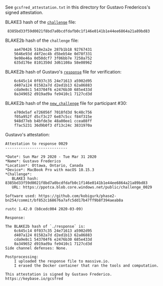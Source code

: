 See `gcsfred_attestation.txt` in this directory for Gustavo Fredericos's signed attestation.

BLAKE3 hash of the [`challenge`](https://ppot.blob.core.windows.net/public/challenge_0029) file:

```
 8385bd33f59d0021f8bd7a0bcdfdafb0c1f146e0141b1e44ee6864a21a89bd83
```

BLAKE2b hash of the `challenge` file:
```
    aa470426 518e2a2e 287b1b18 92767431
    5646e93d d4f2ec4b d5beb54e 0d78f331
    9e98e46a 0d50dcf7 3f06bb7e 7258a752
    635d176e 8101350d 3d61108a 58e08962
```

BLAKE2b hash of Gustavo's [`response`](https://ppot.blob.core.windows.net/public/response_0029_gustavo) file for verification:

```
    6c645c14 0f037c35 24e71613 a5902d95 
    d407a124 01582a7d d2ed1b13 62a86883 
    cda9e8c1 543704f6 e2476b30 685e433d 
    0a349652 d919ad9a fe9410c1 7127cd3d 
```

BLAKE2b hash of the [`new_challenge`](https://ppot.blob.core.windows.net/public/challenge_0030) file for participant #30:

```
    e70de5af e726056f 7018fd3d 9c48c756
    f05a952f d5cf3c27 6e87c5cc f84f315e
    948d77eb b4bfde3e 48a00ee1 ccea08ff
    f7ac5231 36d9b0f3 df13c24c 3831970a
```

Gustavo's attestation:

```
Attestation to response 0029
----------------------------

*Date*: Sun Mar 29 2020 - Tue Mar 31 2020
*Name*: Gustavo Frederico
*Location*: Ottawa, Ontario, Canada
*Device*: MacBook Pro with macOS 10.15.3
*Challenge*:
   BLAKE3 hash: 8385bd33f59d0021f8bd7a0bcdfdafb0c1f146e0141b1e44ee6864a21a89bd83
   URL: https://ppotca.blob.core.windows.net/public/challenge_0029

Software used: https://github.com/kobigurk/phase2-bn254/commit/bf852c168676a7afc5dd17b47ff9b8f394aeab8a

rustc 1.42.0 (b8cedc004 2020-03-09)

Response:

The BLAKE2b hash of `./response` is:
    6c645c14 0f037c35 24e71613 a5902d95 
    d407a124 01582a7d d2ed1b13 62a86883 
    cda9e8c1 543704f6 e2476b30 685e433d 
    0a349652 d919ad9a fe9410c1 7127cd3d 
Side channel defenses: None.

Postprocessing:  
    I uploaded the response file to massive.io.
    I erased the Docker container that ran the tools and computation.

This attestation is signed by Gustavo Frederico.
https://keybase.io/gcsfred 



```
